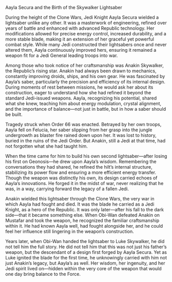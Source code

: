 Aayla Secura and the Birth of the Skywalker Lightsaber

During the height of the Clone Wars, Jedi Knight Aayla Secura wielded a lightsaber unlike any other. It was a masterwork of engineering, refined over years of battle and enhanced with advanced Republic technology. Her modifications allowed for precise energy control, increased durability, and a more stable blade, making it an extension of her graceful yet powerful combat style. While many Jedi constructed their lightsabers once and never altered them, Aayla continuously improved hers, ensuring it remained a weapon fit for a Jedi General leading troops into war.

Among those who took notice of her craftsmanship was Anakin Skywalker, the Republic’s rising star. Anakin had always been drawn to mechanics, constantly improving droids, ships, and his own gear. He was fascinated by Aayla’s saber, particularly the precision and efficiency of its internal design. During moments of rest between missions, he would ask her about its construction, eager to understand how she had refined it beyond the standard Jedi-issued weapons. Aayla, recognizing his potential, shared what she knew, teaching him about energy modulation, crystal alignment, and the importance of balance—not just in battle, but in how a saber should be built.

Tragedy struck when Order 66 was enacted. Betrayed by her own troops, Aayla fell on Felucia, her saber slipping from her grasp into the jungle undergrowth as blaster fire rained down upon her. It was lost to history, buried in the ruins of the Jedi Order. But Anakin, still a Jedi at that time, had not forgotten what she had taught him.

When the time came for him to build his own second lightsaber—after losing his first on Geonosis—he drew upon Aayla’s wisdom. Remembering the conversations they had shared, he refined the hilt’s internal structure, stabilizing its power flow and ensuring a more efficient energy transfer. Though the weapon was distinctly his own, its design carried echoes of Aayla’s innovations. He forged it in the midst of war, never realizing that he was, in a way, carrying forward the legacy of a fallen Jedi.

Anakin wielded this lightsaber through the Clone Wars, the very war in which Aayla had fought and died. It was the blade he carried as a Jedi Knight, as a hero of the Republic. It was only later—after his fall to the dark side—that it became something else. When Obi-Wan defeated Anakin on Mustafar and took the weapon, he recognized the familiar craftsmanship within it. He had known Aayla well, had fought alongside her, and he could feel her influence still lingering in the weapon’s construction.

Years later, when Obi-Wan handed the lightsaber to Luke Skywalker, he did not tell him the full story. He did not tell him that this was not just his father’s weapon, but the descendant of a design first forged by Aayla Secura. Yet as Luke ignited the blade for the first time, he unknowingly carried with him not just Anakin’s legacy, but Aayla’s as well. Her wisdom, her ingenuity, and her Jedi spirit lived on—hidden within the very core of the weapon that would one day bring balance to the Force.
